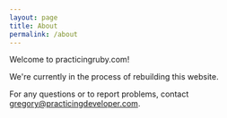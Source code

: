 ```yaml
---
layout: page
title: About
permalink: /about
---
```

Welcome to practicingruby.com!
 
We're currently in the process of rebuilding this website. 

For any questions or to report problems, contact gregory@practicingdeveloper.com.